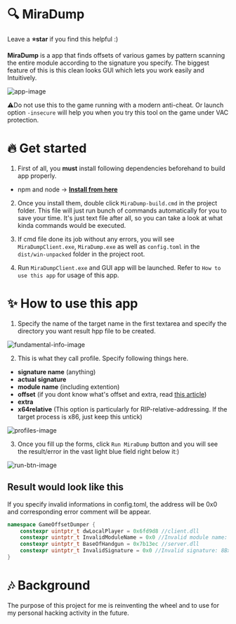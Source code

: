 # :mag: MiraDump

Leave a **:star:star** if you find this helpful :)

**MiraDump** is a app that finds offsets of various games by pattern scanning the entire module according to the signature you specify. The biggest feature of this is this clean looks GUI which lets you work easily and Intuitively.

![app-image](https://user-images.githubusercontent.com/33578715/98183053-42907c80-1f42-11eb-893b-3f2a5dc7fc7b.png)

:warning:Do not use this to the game running with a modern anti-cheat. Or launch option `-insecure` will help you when you try this tool on the game under VAC protection.

# :fire: Get started

1. First of all, you **must** install following dependencies beforehand to build app properly.

- npm and node  -> [**Install from here**](https://www.npmjs.com/get-npm)

2. Once you install them, double click `MiraDump-build.cmd` in the project folder. This file will just run bunch of commands automatically for you to save your time. It's just text file after all, so you can take a look at what kinda commands would be executed.

3. If cmd file done its job without any errors, you will see `MiraDumpClient.exe`, `MiraDump.exe` as well as `config.toml` in the `dist/win-unpacked` folder in the project root.

4. Run `MiraDumpClient.exe` and GUI app will be launched. Refer to `How to use this app` for usage of this app.

# :sparkles: How to use this app

1. Specify the name of the target name in the first textarea and specify the directory you want result hpp file to be created.

![fundamental-info-image](https://user-images.githubusercontent.com/33578715/98184566-a9fbfb80-1f45-11eb-82fa-b133eab46ed0.png)

2. This is what they call profile. Specify following things here.
- **signature name** (anything)
- **actual signature**
- **module name** (including extention)
- **offset** (if you dont know what's offset and extra, read [this article](https://guidedhacking.com/resources/download-hazedumper-csgo-offset-dumper.24/))
- **extra**
- **x64relative** (This option is particularly for RIP-relative-addressing. If the target process is x86, just keep this untick)

![profiles-image](https://user-images.githubusercontent.com/33578715/98184731-0ced9280-1f46-11eb-9f5b-dd6721369a89.png)

3. Once you fill up the forms, click `Run MiraDump` button and you will see the result/error in the vast light blue field right below it:)

![run-btn-image](https://user-images.githubusercontent.com/33578715/98185201-1e836a00-1f47-11eb-9263-418babd401ef.png)

## Result would look like this

If you specify invalid informations in config.toml, the address will be 0x0 and corresponding error comment will be appear.
```hpp
namespace GameOffsetDumper {
    constexpr uintptr_t dwLocalPlayer = 0x6fd9d8 //client.dll
    constexpr uintptr_t InvalidModuleName = 0x0 //Invalid module name: client.dll
    constexpr uintptr_t BaseOfHandgun = 0x7b13ec //server.dll
    constexpr uintptr_t InvalidSignature = 0x0 //Invalid signature: 8Bxxxxx
}
```

# :notes: Background

The purpose of this project for me is reinventing the wheel and to use for my personal hacking activity in the future.
